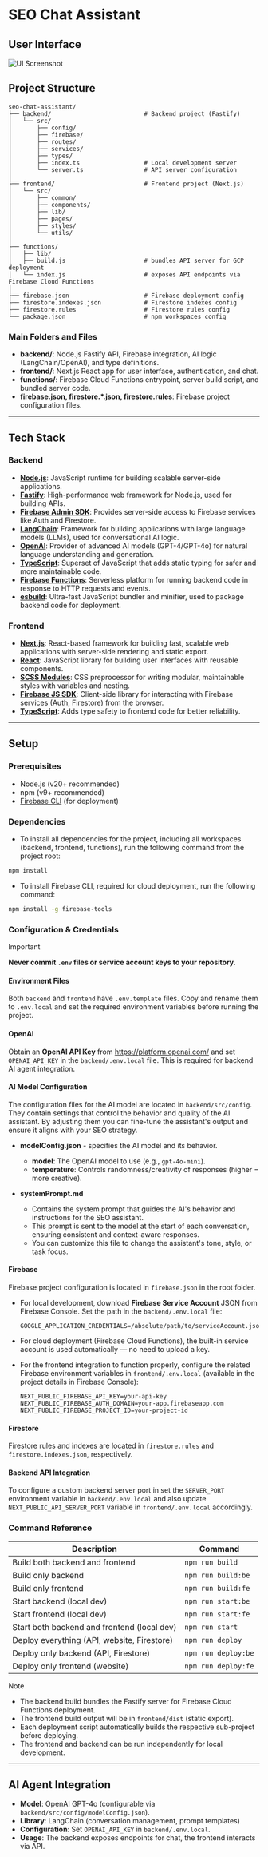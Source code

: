 # SEO Chat Assistant

## User Interface

![UI Screenshot](.github/assets/chat-ui.png)


## Project Structure

```
seo-chat-assistant/
├── backend/                          # Backend project (Fastify)
│   └── src/
│       ├── config/
│       ├── firebase/
│       ├── routes/
│       ├── services/
│       ├── types/
│       ├── index.ts                  # Local development server
│       └── server.ts                 # API server configuration
│
├── frontend/                         # Frontend project (Next.js)
│   └── src/
│       ├── common/
│       ├── components/
│       ├── lib/
│       ├── pages/
│       ├── styles/
│       └── utils/
│
├── functions/
│   ├── lib/
│   ├── build.js                      # bundles API server for GCP deployment
│   └── index.js                      # exposes API endpoints via Firebase Cloud Functions
│
├── firebase.json                     # Firebase deployment config
├── firestore.indexes.json            # Firestore indexes config
├── firestore.rules                   # Firestore rules config
└── package.json                      # npm workspaces config
```

### Main Folders and Files

- **backend/**: Node.js Fastify API, Firebase integration, AI logic (LangChain/OpenAI), and type definitions.
- **frontend/**: Next.js React app for user interface, authentication, and chat.
- **functions/**: Firebase Cloud Functions entrypoint, server build script, and bundled server code.
- **firebase.json, firestore.*.json, firestore.rules**: Firebase project configuration files.

---

## Tech Stack

### Backend
- [**Node.js**](https://nodejs.org/): JavaScript runtime for building scalable server-side applications.
- [**Fastify**](https://www.fastify.io/): High-performance web framework for Node.js, used for building APIs.
- [**Firebase Admin SDK**](https://firebase.google.com/docs/admin/setup): Provides server-side access to Firebase services like Auth and Firestore.
- [**LangChain**](https://js.langchain.com/docs/): Framework for building applications with large language models (LLMs), used for conversational AI logic.
- [**OpenAI**](https://platform.openai.com/): Provider of advanced AI models (GPT-4/GPT-4o) for natural language understanding and generation.
- [**TypeScript**](https://www.typescriptlang.org/): Superset of JavaScript that adds static typing for safer and more maintainable code.
- [**Firebase Functions**](https://firebase.google.com/docs/functions): Serverless platform for running backend code in response to HTTP requests and events.
- [**esbuild**](https://esbuild.github.io/): Ultra-fast JavaScript bundler and minifier, used to package backend code for deployment.

### Frontend
- [**Next.js**](https://nextjs.org/): React-based framework for building fast, scalable web applications with server-side rendering and static export.
- [**React**](https://react.dev/): JavaScript library for building user interfaces with reusable components.
- [**SCSS Modules**](https://sass-lang.com/): CSS preprocessor for writing modular, maintainable styles with variables and nesting.
- [**Firebase JS SDK**](https://firebase.google.com/docs/web/setup): Client-side library for interacting with Firebase services (Auth, Firestore) from the browser.
- [**TypeScript**](https://www.typescriptlang.org/): Adds type safety to frontend code for better reliability.

---

## Setup

### Prerequisites
- Node.js (v20+ recommended)
- npm (v9+ recommended)
- [Firebase CLI](https://firebase.google.com/docs/cli) (for deployment)

### Dependencies

- To install all dependencies for the project, including all workspaces (backend, frontend, functions), run the following command from the project root:

```bash
npm install
```

- To install Firebase CLI, required for cloud deployment, run the following command:

```bash
npm install -g firebase-tools
```

### Configuration & Credentials

> [!IMPORTANT]
> **Never commit `.env` files or service account keys to your repository.**

#### Environment Files

Both `backend` and `frontend` have `.env.template` files. Copy and rename them to `.env.local` and set the required environment variables before running the project.

#### OpenAI

Obtain an **OpenAI API Key** from https://platform.openai.com/ and set `OPENAI_API_KEY` in the `backend/.env.local` file. This is required for backend AI agent integration.

#### AI Model Configuration

The configuration files for the AI model are located in `backend/src/config`. They contain settings that control the behavior and quality of the AI assistant. By adjusting them you can fine-tune the assistant's output and ensure it aligns with your SEO strategy.

- **modelConfig.json** - specifies the AI model and its behavior.
  - **model**: The OpenAI model to use (e.g., `gpt-4o-mini`).
  - **temperature**: Controls randomness/creativity of responses (higher = more creative).

- **systemPrompt.md**
  - Contains the system prompt that guides the AI's behavior and instructions for the SEO assistant.
  - This prompt is sent to the model at the start of each conversation, ensuring consistent and context-aware responses.
  - You can customize this file to change the assistant's tone, style, or task focus.

#### Firebase

Firebase project configuration is located in `firebase.json` in the root folder.

- For local development, download **Firebase Service Account** JSON from Firebase Console. Set the path in the `backend/.env.local` file:

  ```env
  GOOGLE_APPLICATION_CREDENTIALS=/absolute/path/to/serviceAccount.json
  ```

- For cloud deployment (Firebase Cloud Functions), the built-in service account is used automatically — no need to upload a key.

- For the frontend integration to function properly, configure the related Firebase environment variables in `frontend/.env.local` (available in the project details in Firebase Console):

  ```env
  NEXT_PUBLIC_FIREBASE_API_KEY=your-api-key
  NEXT_PUBLIC_FIREBASE_AUTH_DOMAIN=your-app.firebaseapp.com
  NEXT_PUBLIC_FIREBASE_PROJECT_ID=your-project-id
  ```

#### Firestore

Firestore rules and indexes are located in `firestore.rules` and `firestore.indexes.json`, respectively.

#### Backend API Integration

To configure a custom backend server port in set the `SERVER_PORT` environment variable in `backend/.env.local` and also update `NEXT_PUBLIC_API_SERVER_PORT` variable in `frontend/.env.local` accordingly.


### Command Reference

| Description                                     | Command             |
|-------------------------------------------------|---------------------|
| Build both backend and frontend                 | `npm run build`     |
| Build only backend                              | `npm run build:be`  |
| Build only frontend                             | `npm run build:fe`  |
| Start backend (local dev)                       | `npm run start:be`  |
| Start frontend (local dev)                      | `npm run start:fe`  |
| Start both backend and frontend (local dev)     | `npm run start`     |
| Deploy everything (API, website, Firestore)     | `npm run deploy`    |
| Deploy only backend (API, Firestore)            | `npm run deploy:be` |
| Deploy only frontend (website)                  | `npm run deploy:fe` |

> [!NOTE]
> - The backend build bundles the Fastify server for Firebase Cloud Functions deployment.
> - The frontend build output will be in `frontend/dist` (static export).
> - Each deployment script automatically builds the respective sub-project before deploying.
> - The frontend and backend can be run independently for local development.

---

## AI Agent Integration

- **Model**: OpenAI GPT-4o (configurable via `backend/src/config/modelConfig.json`).
- **Library**: LangChain (conversation management, prompt templates)
- **Configuration**: Set `OPENAI_API_KEY` in `backend/.env.local`.
- **Usage**: The backend exposes endpoints for chat, the frontend interacts via API.
